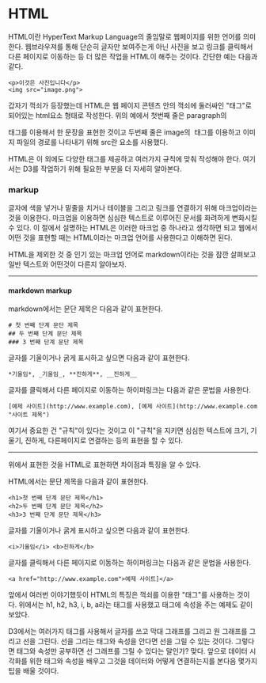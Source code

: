 HTML
=======

HTML이란 HyperText Markup Language의 줄임말로 웹페이지를 위한 언어를 의미한다. 웹브라우져를 통해 단순히 글자만 보여주는게 아닌 사진을 보고 링크를 클릭해서 다른 페이지로 이동하는 등 더 많은 작업을 HTML이 해주는 것이다. 간단한 예는 다음과 같다.

```
<p>이것은 사진입니다</p>
<img src="image.png">
```

갑자기 꺽쇠가 등장했는데 HTML은 웹 페이지 콘텐츠 안의 꺽쇠에 둘러싸인 "태그"로 되어있는 html요소 형태로 작성한다. 위의 예에서 첫번째 줄은 paragraph의 <p> 태그를 이용해서 한 문장을 표현한 것이고 두번째 줄은 image의 <img> 태그를 이용하고 이미지 파일의 경로를 나타내기 위해 src란 요소를 사용했다.

HTML은 이 외에도 다양한 태그를 제공하고 여러가지 규칙에 맞춰 작성해야 한다. 여기서는 D3를 작업하기 위해 필요한 부분을 더 자세히 알아본다.

### markup

글자에 색을 넣거나 밑줄을 치거나 테이블을 그리고 링크를 연결하기 위해 마크업이라는 것을 이용한다. 마크업을 이용하면 심심한 텍스트로 이루어진 문서를 화려하게 변화시킬 수 있다. 이 절에서 설명하는 HTML은 이러한 마크업 중 하나라고 생각하면 되고 웹에서 어떤 것을 표현할 때는 HTML이라는 마크업 언어를 사용한다고 이해하면 된다.

HTML을 제외한 것 중 인기 있는 마크업 언어로 markdown이라는 것을 잠깐 살펴보고 일반 텍스트와 어떤것이 다른지 알아보자.

----

#### markdown markup

markdown에서는 문단 제목은 다음과 같이 표현한다.

```
# 첫 번째 단계 문단 제목
## 두 번째 단계 문단 제목
### 3 번째 단계 문단 제목
```

글자를 기울이거나 굵게 표시하고 싶으면 다음과 같이 표현한다.

```
*기울임*, _기울임_, **진하게**, __진하게__
```

글자를 클릭해서 다른 페이지로 이동하는 하이퍼링크는 다음과 같은 문법을 사용한다.

```
[예제 사이트](http://www.example.com), [예제 사이트](http://www.example.com "사이트 제목")
```

여기서 중요한 건 "규칙"이 있다는 것이고 이 "규칙"을 지키면 심심한 텍스트에 크기, 기울기, 진하게, 다른페이지로 연결하는 등의 표현을 할 수 있다.

----

위에서 표현한 것을 HTML로 표현하면 차이점과 특징을 알 수 있다.

HTML에서는 문단 제목을 다음과 같이 표현한다.

```
<h1>첫 번째 단계 문단 제목</h1>
<h2>두 번째 단계 문단 제목</h2>
<h3>3 번째 단계 문단 제목</h3>
```

글자를 기울이거나 굵게 표시하고 싶으면 다음과 같이 표현한다.

```
<i>기울임</i> <b>진하게</b>
```

글자를 클릭해서 다른 페이지로 이동하는 하이퍼링크는 다음과 같은 문법을 사용한다.

```
<a href="http://www.example.com">예제 사이트]</a>
```

앞에서 여러번 이야기했듯이 HTML의 특징은 꺽쇠를 이용한 "태그"를 사용하는 것이다. 위에서는 h1, h2, h3, i, b, a라는 태그를 사용했고 태그에 속성을 주는 예제도 같이 보았다.

D3에서는 여러가지 태그를 사용해서 글자를 쓰고 막대 그래프를 그리고 원 그래프를 그리고 선을 그린다. 선을 그리는 태그와 속성을 안다면 선을 그릴 수 있는 것이다. 그렇다면 태그와 속성만 공부하면 선 그래프를 그릴 수 있다는 말인가? 맞다. 앞으로 데이터 시각화를 위한 태그와 속성을 배우고 그것을 데이터와 어떻게 연결하는지를 본다음 몇가지 팁을 배울 것이다.
